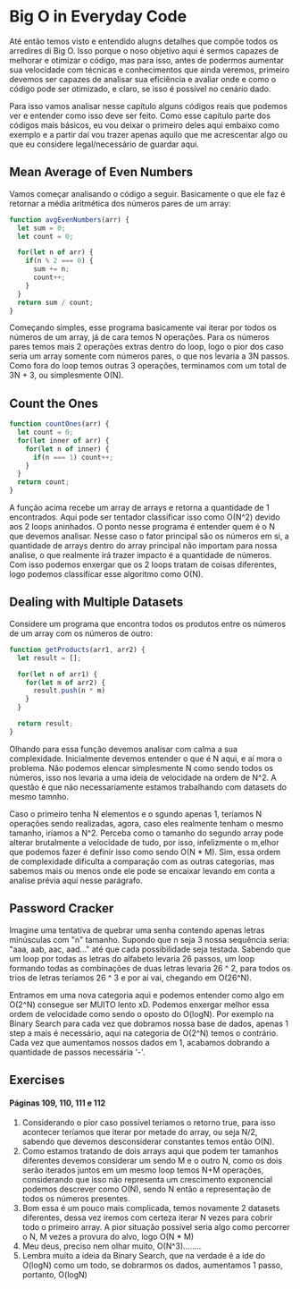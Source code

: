# Big O in Everyday Code

Até então temos visto e entendido alugns detalhes que compõe todos os arredires di Big O. Isso porque o noso objetivo aqui é sermos capazes de melhorar e otimizar o código, mas para isso, antes de podermos aumentar sua velocidade com técnicas e conhecimentos que ainda veremos, primeiro devemos ser capazes de analisar sua eficiência e avaliar onde e como o código pode ser otimizado, e claro, se isso é possível no cenário dado.

Para isso vamos analisar nesse capítulo alguns códigos reais que podemos ver e entender como isso deve ser feito. Como esse capítulo parte dos códigos mais básicos, eu vou deixar o primeiro deles aqui embaixo como exemplo e a partir daí vou trazer apenas aquilo que me acrescentar algo ou que eu considere legal/necessário de guardar aqui.

## Mean Average of Even Numbers

Vamos começar analisando o código a seguir. Basicamente o que ele faz é retornar a média aritmética dos números pares de um array:
```js
function avgEvenNumbers(arr) {
  let sum = 0;
  let count = 0;

  for(let n of arr) {
    if(n % 2 === 0) {
      sum += n;
      count++;
    }
  }
  return sum / count;
}
```

Começando simples, esse programa basicamente vai iterar por todos os números de um array, já de cara temos N operações. Para os números pares temos mais 2 operações extras dentro do loop, logo o pior dos caso seria um array somente com números pares, o que nos levaria a 3N passos. Como fora do loop temos outras 3 operações, terminamos com um total de 3N + 3, ou simplesmente O(N).

## Count the Ones

```js
function countOnes(arr) {
  let count = 0;
  for(let inner of arr) {
    for(let n of inner) {
      if(n === 1) count++;
    }
  }
  return count;
}
```
A função acima recebe um array de arrays e retorna a quantidade de 1 encontrados. Aqui pode ser tentador classificar isso como O(N^2) devido aos 2 loops aninhados. O ponto nesse programa é entender quem é o N que devemos analisar. Nesse caso o fator principal são os números em si, a quantidade de arrays dentro do array principal não importam para nossa analise, o que realmente irá trazer impacto é a quantidade de números. Com isso podemos enxergar que os 2 loops tratam de coisas diferentes, logo podemos classificar esse algoritmo como O(N).

## Dealing with Multiple Datasets

Considere um programa que encontra todos os produtos entre os números de um array com os números de outro:
```js
function getProducts(arr1, arr2) {
  let result = [];

  for(let n of arr1) {
    for(let m of arr2) {
      result.push(n * m)
    }
  }

  return result;
}
```

Olhando para essa função devemos analisar com calma a sua complexidade. Inicialmente devemos entender o que é N aqui, e aí mora o problema. Não podemos elencar simplesmente N como sendo todos os números, isso nos levaria a uma ideia de velocidade na ordem de N^2. A questão é que não necessariamente estamos trabalhando com datasets do mesmo tamnho.

Caso o primeiro tenha N elementos e o sgundo apenas 1, teríamos N operações sendo realizadas, agora, caso eles realmente tenham o mesmo tamanho, iríamos a N^2. Perceba como o tamanho do segundo array pode alterar brutalmente a velocidade de tudo, por isso, infelizmente o m,elhor que podemos fazer é definir isso como sendo O(N * M). Sim, essa ordem de complexidade dificulta a comparação com as outras categorias, mas sabemos mais ou menos onde ele pode se encaixar levando em conta a analise prévia aqui nesse parágrafo.

## Password Cracker

Imagine uma tentativa de quebrar uma senha contendo apenas letras minúsculas com "n" tamanho. Supondo que n seja 3 nossa sequência seria: "aaa, aab, aac, aad..." até que cada possibilidade seja testada. Sabendo que um loop por todas as letras do alfabeto levaria 26 passos, um loop formando todas as combinações de duas letras levaria 26 ^ 2, para todos os trios de letras teríamos 26 ^ 3 e por aí vai, chegando em O(26^N).

Entramos em uma nova categoria aqui e podemos entender como algo em O(2^N) consegue ser MUITO lento xD. Podemos enxergar melhor essa ordem de velocidade como sendo o oposto do O(logN). Por exemplo na Binary Search para cada vez que dobramos nossa base de dados, apenas 1 step a mais é necessário, aqui na categoria de O(2^N) temos o contrário. Cada vez que aumentamos nossos dados em 1, acabamos dobrando a quantidade de passos necessária '-'.

## Exercises

#### Páginas 109, 110, 111 e 112

1. Considerando o pior caso possível teríamos o retorno true, para isso acontecer teríamos que iterar por metade do array, ou seja N/2, sabendo que devemos desconsiderar constantes temos então O(N).
2. Como estamos tratando de dois arrays aqui que podem ter tamanhos diferentes devemos considerar um sendo M e o outro N, como os dois serão iterados juntos em um mesmo loop temos N+M operações, considerando que isso não representa um crescimento exponencial podemos descrever como O(N), sendo N então a representação de todos os números presentes.
3. Bom essa é um pouco mais complicada, temos novamente 2 datasets diferentes, dessa vez iremos com certeza iterar N vezes para cobrir todo o primeiro array. A pior situação possível seria algo como percorrer o N, M vezes a provura do alvo, logo O(N * M)
4. Meu deus, preciso nem olhar muito, O(N^3)........
5. Lembra muito a ideia da Binary Search, que na verdade é a ide do O(logN) como um todo, se dobrarmos os dados, aumentamos 1 passo, portanto, O(logN)
